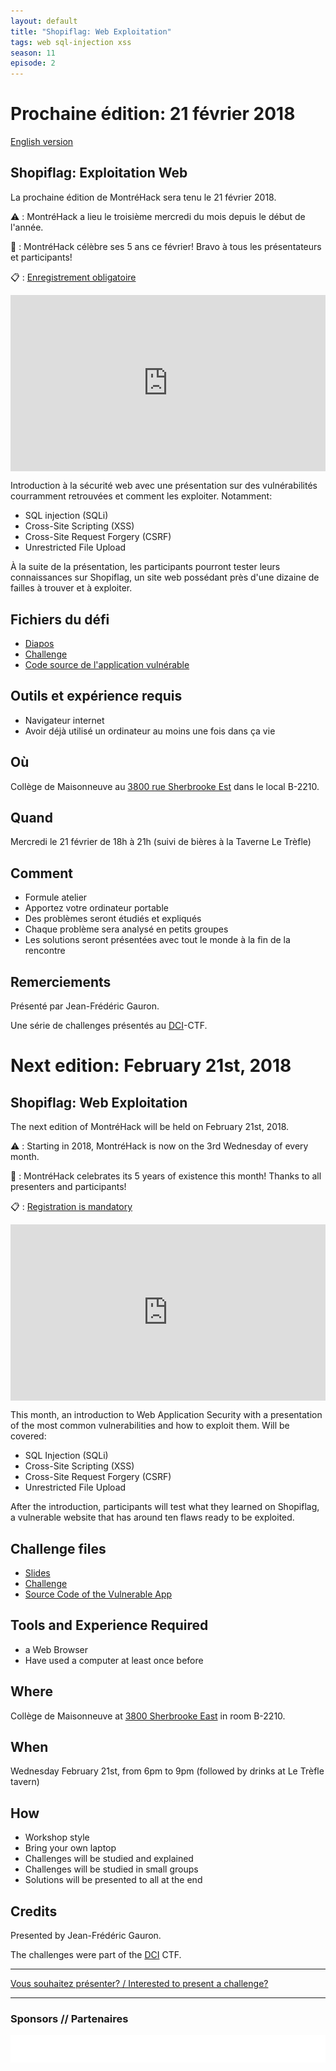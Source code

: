 ```yaml
---
layout: default
title: "Shopiflag: Web Exploitation"
tags: web sql-injection xss
season: 11
episode: 2
---
```


# Prochaine édition: 21 février 2018

[English version](#english)

## Shopiflag: Exploitation Web

La prochaine édition de MontréHack sera tenu le 21 février 2018.

:warning: : MontréHack a lieu le troisième mercredi du mois depuis le début de l'année.

:birthday: : MontréHack célèbre ses 5 ans ce février! Bravo à tous les présentateurs et participants!

:clipboard: : [Enregistrement obligatoire](https://www.eventbrite.ca/e/montrehack-shopiflag-web-exploitation-5-years-birthday-tickets-43153267585)

<div style="width:100%;height:0;padding-bottom:56%;position:relative;"><iframe src="https://giphy.com/embed/xThtapjt8aVzt8Swxi" width="100%" height="100%" style="position:absolute" frameBorder="0" class="giphy-embed" allowFullScreen></iframe></div>

Introduction à la sécurité web avec une présentation sur des vulnérabilités
courramment retrouvées et comment les exploiter. Notamment:

- SQL injection (SQLi)
- Cross-Site Scripting (XSS)
- Cross-Site Request Forgery (CSRF)
- Unrestricted File Upload

À la suite de la présentation, les participants pourront tester leurs
connaissances sur Shopiflag, un site web possédant près d'une dizaine de
failles à trouver et à exploiter.

## Fichiers du défi

* [Diapos](https://docs.google.com/presentation/d/1_CV4dQDALOr1GHXWjfQdhgGOR74nvQX8HMeDOOsFmQM/edit#slide=id.p)
* [Challenge](http://www.shopiflag.com/)
* [Code source de l'application vulnérable](https://github.com/dciets/dci-ctf-2017/tree/master/web/shopiflag)

## Outils et expérience requis

* Navigateur internet
* Avoir déjà utilisé un ordinateur au moins une fois dans ça vie

## Où

Collège de Maisonneuve au [3800 rue Sherbrooke Est](https://www.google.com/maps/place/3800+Sherbrooke+St+E,+Montreal,+QC+H1X+2A2/) dans le local B-2210.

## Quand

Mercredi le 21 février de 18h à 21h (suivi de bières à la Taverne Le Trèfle)

## Comment
 
* Formule atelier
* Apportez votre ordinateur portable
* Des problèmes seront étudiés et expliqués
* Chaque problème sera analysé en petits groupes
* Les solutions seront présentées avec tout le monde à la fin de la rencontre

## Remerciements

Présenté par Jean-Frédéric Gauron.

Une série de challenges présentés au [DCI](https://dciets.com/)-CTF.

<a id="english"></a>

# Next edition: February 21st, 2018

## Shopiflag: Web Exploitation

The next edition of MontréHack will be held on February 21st, 2018.

:warning: : Starting in 2018, MontréHack is now on the 3rd Wednesday of every month.

:birthday: : MontréHack celebrates its 5 years of existence this month! Thanks to all presenters and participants!

:clipboard: : [Registration is mandatory](https://www.eventbrite.ca/e/montrehack-shopiflag-web-exploitation-5-years-birthday-tickets-43153267585)

<div style="width:100%;height:0;padding-bottom:56%;position:relative;"><iframe src="https://giphy.com/embed/xThtapjt8aVzt8Swxi" width="100%" height="100%" style="position:absolute" frameBorder="0" class="giphy-embed" allowFullScreen></iframe></div>

This month, an introduction to Web Application Security with a presentation of
the most common vulnerabilities and how to exploit them. Will be covered:

- SQL Injection (SQLi)
- Cross-Site Scripting (XSS)
- Cross-Site Request Forgery (CSRF)
- Unrestricted File Upload

After the introduction, participants will test what they learned on Shopiflag,
a vulnerable website that has around ten flaws ready to be exploited.

## Challenge files

* [Slides](https://docs.google.com/presentation/d/1_CV4dQDALOr1GHXWjfQdhgGOR74nvQX8HMeDOOsFmQM/edit#slide=id.p)
* [Challenge](http://www.shopiflag.com/)
* [Source Code of the Vulnerable App](https://github.com/dciets/dci-ctf-2017/tree/master/web/shopiflag)

## Tools and Experience Required

* a Web Browser
* Have used a computer at least once before

## Where

Collège de Maisonneuve at [3800 Sherbrooke East](https://www.google.com/maps/place/3800+Sherbrooke+St+E,+Montreal,+QC+H1X+2A2/) in room B-2210.

## When

Wednesday February 21st, from 6pm to 9pm (followed by drinks at Le Trèfle tavern)

## How

* Workshop style
* Bring your own laptop
* Challenges will be studied and explained
* Challenges will be studied in small groups
* Solutions will be presented to all at the end

## Credits

Presented by Jean-Frédéric Gauron.

The challenges were part of the [DCI](https://dciets.com/) CTF.

<hr/>

[Vous souhaitez présenter? / Interested to present a challenge?](https://github.com/montrehack/montrehack.github.com/wiki/Present-at-Montrehack)

<hr/>

### Sponsors // Partenaires

[![Brasserie Benelux](/images/benelux.png)](http://brasseriebenelux.com/)
